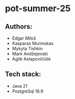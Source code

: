 # pot-summer-25
## Authors:
- Edgar Miloš
- Kasparas Murmokas
- Mykyta Tishkin
- Mark Andžejevski
- Agilė Astapovičiūtė  

## Tech stack:
- Java 21
- PostgreSql 16.9